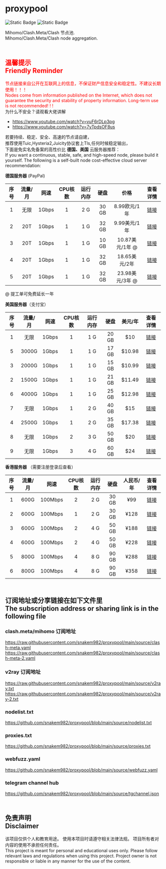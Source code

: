 # proxypool

![Static Badge](https://img.shields.io/badge/ss|ssr|vmess|vless|trojan-free-orange)
![Static Badge](https://img.shields.io/badge/tuic|hysteria|hysteria2-free-orange)

Mihomo/Clash.Meta/Clash 节点池.
<br/>
Mihomo/Clash.Meta/Clash node aggregation.

## <br><font color="red">温馨提示<br/>Friendly Reminder</font>

<font color="red">节点链接来自公开在互联网上的信息，不保证财产信息安全和稳定性。不建议长期使用！！！<br/>
Nodes come from information published on the Internet,
which does not guarantee the security and stability of property information.
Long-term use is not recommended! ! !</font><br/>
为什么不安全？请观看大佬讲解 <br/>

- https://www.youtube.com/watch?v=vuF6rDLp3pg
- https://www.youtube.com/watch?v=7yTpdsOF8us<br/>

若要持续、稳定、安全、高速的节点请自建，<br/>
推荐使用Tuic,Hysteria2,Juicity协议套上Tls,任何时候稳定输出，<br/>
下面是免实名免备案的高性价比 **德国、美国** 云服务器推荐：<br/>
If you want a continuous, stable, safe, and high-speed node, please build it yourself.
The following is a self-built node cost-effective cloud server recommendation:<br/>

**德国服务器** (PayPal)

| 序号 | 流量/月 |  网速   | CPU核数 | 运行内存 |  硬盘   |      价格      |                                查看详情                                 |
|:--:|:----:|:-----:|:-----:|:----:|:-----:|:------------:|:-------------------------------------------------------------------:|
| 1  |  无限  | 1Gbps |   1   | 2 G  | 30 GB |  8.99欧元/1年   |  [链接](https://billing.deluxhost.net/aff.php?aff=64&pid=222 "点击查看")  |
| 2  | 20T  | 1Gbps |   1   | 1 G  | 32 GB |  9.99美元/1年   | [链接](https://portal.massivegrid.com/aff.php?aff=277&pid=896 "点击查看") |
| 3  | 20T  | 1Gbps |   1   | 1 G  | 10 GB | 10.87美元/1年 @ |      [链接](https://my.dasabo.com/aff.php?aff=51&pid=173 "点击查看")      |
| 4  | 20T  | 1Gbps |   1   | 1 G  | 32 GB |  18.65美元/2年  | [链接](https://portal.massivegrid.com/aff.php?aff=277&pid=896 "点击查看") |
| 5  | 20T  | 1Gbps |   1   | 1 G  | 32 GB | 23.98美元/3年 @ | [链接](https://portal.massivegrid.com/aff.php?aff=277&pid=896 "点击查看") |

@ 提工单可免费延长一年

**美国服务器**（支付宝）

| 序号 | 流量/月  |  网速   | CPU核数 | 运行内存 |  硬盘   |  美元/年  |                                查看详情                                |
|:--:|:-----:|:-----:|:-----:|:----:|:-----:|:------:|:------------------------------------------------------------------:|
| 1  |  无限   | 1Gbps |   1   | 1 G  | 20 GB |  $10   | [链接](https://cloud.colocrossing.com/aff.php?aff=821&pid=23 "点击查看") |
| 5  | 3000G | 1Gbps |   1   | 1 G  | 17 GB | $10.98 |   [链接](https://my.racknerd.com/aff.php?aff=8613&pid=358 "点击查看")    |
| 3  | 2000G | 1Gbps |   1   | 1 G  | 15 GB | $10.99 |   [链接](https://my.racknerd.com/aff.php?aff=8613&pid=838 "点击查看")    |
| 2  | 1500G | 1Gbps |   1   | 1 G  | 21 GB | $11.49 |   [链接](https://my.racknerd.com/aff.php?aff=8613&pid=826 "点击查看")    |
| 6  | 4000G | 1Gbps |   1   | 1 G  | 25 GB | $12.98 |   [链接](https://my.racknerd.com/aff.php?aff=8613&pid=735 "点击查看")    |
| 7  |  无限   | 1Gbps |   1   | 2 G  | 40 GB |  $15   | [链接](https://cloud.colocrossing.com/aff.php?aff=821&pid=24 "点击查看") |
| 4  | 2500G | 1Gbps |   1   | 2 G  | 35 GB | $17.38 |   [链接](https://my.racknerd.com/aff.php?aff=8613&pid=827 "点击查看")    |
| 8  |  无限   | 1Gbps |   2   | 3 G  | 50 GB |  $20   | [链接](https://cloud.colocrossing.com/aff.php?aff=821&pid=25 "点击查看") |
| 9  |  无限   | 1Gbps |   3   | 4 G  | 60 GB |  $24   | [链接](https://cloud.colocrossing.com/aff.php?aff=821&pid=26 "点击查看") |

**香港服务器** （需要注册登录后查看）

| 序号 | 流量/月 |   网速    | CPU核数 | 运行内存 |  硬盘   | 人民币/年 |                         查看详情                          |
|:--:|:----:|:-------:|:-----:|:----:|:-----:|:-----:|:-----------------------------------------------------:|
| 1  | 600G | 100Mbps |   2   | 2 G  | 30 GB |  ¥99  | [链接](https://my.yecaoyun.com/aff.php?aff=5170 "点击查看") |
| 2  | 600G | 100Mbps |   1   | 2 G  | 30 GB | ¥128  | [链接](https://my.yecaoyun.com/aff.php?aff=5170 "点击查看") |
| 3  | 600G | 100Mbps |   2   | 4 G  | 50 GB | ¥188  | [链接](https://my.yecaoyun.com/aff.php?aff=5170 "点击查看") |
| 4  | 600G | 100Mbps |   2   | 4 G  | 50 GB | ¥228  | [链接](https://my.yecaoyun.com/aff.php?aff=5170 "点击查看") |
| 5  | 800G | 100Mbps |   4   | 8 G  | 90 GB | ¥288  | [链接](https://my.yecaoyun.com/aff.php?aff=5170 "点击查看") |
| 6  | 800G | 100Mbps |   4   | 8 G  | 90 GB | ¥358  | [链接](https://my.yecaoyun.com/aff.php?aff=5170 "点击查看") |

## <br>订阅地址或分享链接在如下文件里<br>The subscription address or sharing link is in the following file

### clash.meta/mihomo 订阅地址

https://raw.githubusercontent.com/snakem982/proxypool/main/source/clash-meta.yaml
https://raw.githubusercontent.com/snakem982/proxypool/main/source/clash-meta-2.yaml

### v2ray 订阅地址

https://raw.githubusercontent.com/snakem982/proxypool/main/source/v2ray.txt
https://raw.githubusercontent.com/snakem982/proxypool/main/source/v2ray-2.txt

### nodelist.txt

https://github.com/snakem982/proxypool/blob/main/source/nodelist.txt

### proxies.txt

https://github.com/snakem982/proxypool/blob/main/source/proxies.txt

### webfuzz.yaml

https://github.com/snakem982/proxypool/blob/main/source/webfuzz.yaml

### telegram channel hub

https://github.com/snakem982/proxypool/blob/main/source/tgchannel.json

## <br>免责声明 <br/>Disclaimer

该项目仅供个人和教育用途。
使用本项目时请遵守相关法律法规。
项目所有者对内容的使用不承担任何责任。
<br/>
This project is meant for personal and educational uses only.
Please follow relevant laws and regulations when using this project.
Project owner is not responsible or liable in any manner for the use of the content.
